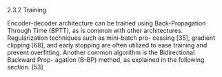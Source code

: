 2.3.2 Training

Encoder-decoder architecture can be trained using Back-Propagation Through Time (BPTT),
as is common with other architectures. Regularization techniques such as mini-batch pro-
cessing [35], gradient clipping [68], and early stopping are often utilized to ease training
and prevent overfitting. Another common algorithm is the Bidirectional Backward Prop-
agation (B-BP) method, as explained in the following section. [53]